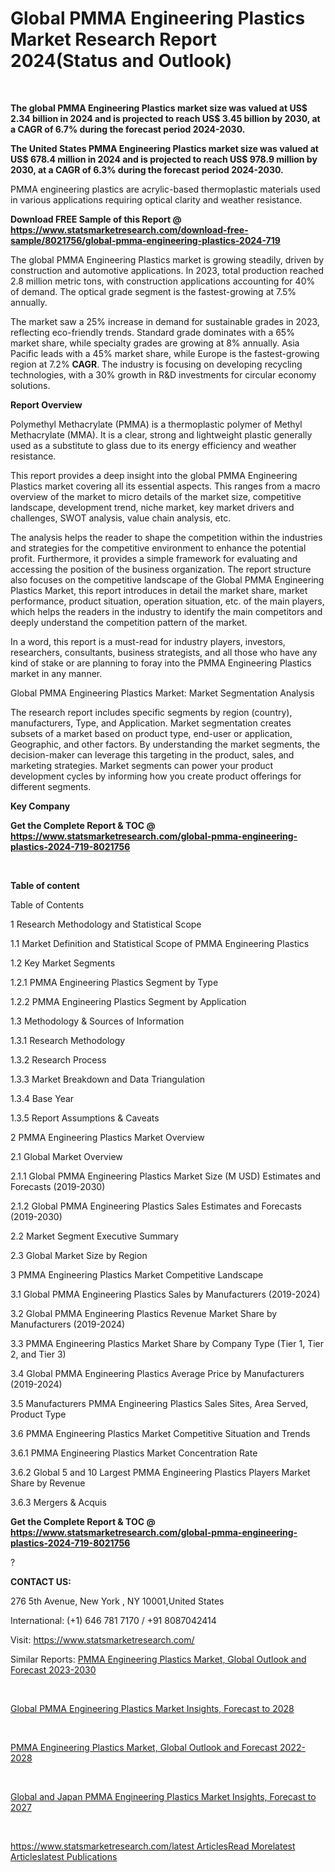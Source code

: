 <h1>Global PMMA Engineering Plastics Market Research Report 2024(Status and Outlook)</h1><br/><p><strong>The global PMMA Engineering Plastics market size was valued at US$ 2.34 billion in 2024 and is projected to reach US$ 3.45 billion by 2030, at a <strong>CAGR</strong> of 6.7% during the forecast period 2024-2030.</strong></p>
 
 
 
 <p><strong>The United States PMMA Engineering Plastics market size was valued at US$ 678.4 million in 2024 and is projected to reach US$ 978.9 million by 2030, at a <strong>CAGR</strong> of 6.3% during the forecast period 2024-2030.</strong></p>
 
 
 
 <p>PMMA engineering plastics are acrylic-based thermoplastic materials used in various applications requiring optical clarity and weather resistance.</p>
 
 
 
 <p><strong>Download FREE Sample of this Report @ <a href="https://www.statsmarketresearch.com/download-free-sample/8021756/global-pmma-engineering-plastics-2024-719">https://www.statsmarketresearch.com/download-free-sample/8021756/global-pmma-engineering-plastics-2024-719</a></strong></p>
 
 
 
 <p>The global PMMA Engineering Plastics market is growing steadily, driven by construction and automotive applications. In 2023, total production reached 2.8 million metric tons, with construction applications accounting for 40% of demand. The optical grade segment is the fastest-growing at 7.5% annually.</p>
 
 
 
 <p>The market saw a 25% increase in demand for sustainable grades in 2023, reflecting eco-friendly trends. Standard grade dominates with a 65% market share, while specialty grades are growing at 8% annually. Asia Pacific leads with a 45% market share, while Europe is the fastest-growing region at 7.2% <strong>CAGR</strong>. The industry is focusing on developing recycling technologies, with a 30% growth in R&D investments for circular economy solutions.</p>
 
 
 
 <p><strong style="text-align:center">Report Overview</strong></p>
 
 
 
 <p>Polymethyl Methacrylate (PMMA) is a thermoplastic polymer of Methyl Methacrylate (MMA). It is a clear, strong and lightweight plastic generally used as a substitute to glass due to its energy efficiency and weather resistance.</p>
 
 
 
 <p>This report provides a deep insight into the global PMMA Engineering Plastics market covering all its essential aspects. This ranges from a macro overview of the market to micro details of the market size, competitive landscape, development trend, niche market, key market drivers and challenges, SWOT analysis, value chain analysis, etc.</p>
 
 
 
 <p>The analysis helps the reader to shape the competition within the industries and strategies for the competitive environment to enhance the potential profit. Furthermore, it provides a simple framework for evaluating and accessing the position of the business organization. The report structure also focuses on the competitive landscape of the Global PMMA Engineering Plastics Market, this report introduces in detail the market share, market performance, product situation, operation situation, etc. of the main players, which helps the readers in the industry to identify the main competitors and deeply understand the competition pattern of the market.</p>
 
 
 
 <p>In a word, this report is a must-read for industry players, investors, researchers, consultants, business strategists, and all those who have any kind of stake or are planning to foray into the PMMA Engineering Plastics market in any manner.</p>
 
 
 
 <p>Global PMMA Engineering Plastics Market: Market Segmentation Analysis</p>
 
 
 
 <p>The research report includes specific segments by region (country), manufacturers, Type, and Application. Market segmentation creates subsets of a market based on product type, end-user or application, Geographic, and other factors. By understanding the market segments, the decision-maker can leverage this targeting in the product, sales, and marketing strategies. Market segments can power your product development cycles by informing how you create product offerings for different segments.</p>
 
 
 
 <p><strong>Key Company</strong></p>
 
 
 
 <div><b>Get the Complete Report & TOC @ <a href="https://www.statsmarketresearch.com/global-pmma-engineering-plastics-2024-719-8021756">https://www.statsmarketresearch.com/global-pmma-engineering-plastics-2024-719-8021756</a></b></div>
 
 
 
 <p><br />
 
 <b>Table of content</b></p>
 
 
 
 <p>Table of Contents<br />
 
 1 Research Methodology and Statistical Scope<br />
 
 1.1 Market Definition and Statistical Scope of PMMA Engineering Plastics<br />
 
 1.2 Key Market Segments<br />
 
 1.2.1 PMMA Engineering Plastics Segment by Type<br />
 
 1.2.2 PMMA Engineering Plastics Segment by Application<br />
 
 1.3 Methodology & Sources of Information<br />
 
 1.3.1 Research Methodology<br />
 
 1.3.2 Research Process<br />
 
 1.3.3 Market Breakdown and Data Triangulation<br />
 
 1.3.4 Base Year<br />
 
 1.3.5 Report Assumptions & Caveats<br />
 
 2 PMMA Engineering Plastics Market Overview<br />
 
 2.1 Global Market Overview<br />
 
 2.1.1 Global PMMA Engineering Plastics Market Size (M USD) Estimates and Forecasts (2019-2030)<br />
 
 2.1.2 Global PMMA Engineering Plastics Sales Estimates and Forecasts (2019-2030)<br />
 
 2.2 Market Segment Executive Summary<br />
 
 2.3 Global Market Size by Region<br />
 
 3 PMMA Engineering Plastics Market Competitive Landscape<br />
 
 3.1 Global PMMA Engineering Plastics Sales by Manufacturers (2019-2024)<br />
 
 3.2 Global PMMA Engineering Plastics Revenue Market Share by Manufacturers (2019-2024)<br />
 
 3.3 PMMA Engineering Plastics Market Share by Company Type (Tier 1, Tier 2, and Tier 3)<br />
 
 3.4 Global PMMA Engineering Plastics Average Price by Manufacturers (2019-2024)<br />
 
 3.5 Manufacturers PMMA Engineering Plastics Sales Sites, Area Served, Product Type<br />
 
 3.6 PMMA Engineering Plastics Market Competitive Situation and Trends<br />
 
 3.6.1 PMMA Engineering Plastics Market Concentration Rate<br />
 
 3.6.2 Global 5 and 10 Largest PMMA Engineering Plastics Players Market Share by Revenue<br />
 
 3.6.3 Mergers & Acquis</p>
 
 
 
 <div><b>Get the Complete Report & TOC @ <a href="https://www.statsmarketresearch.com/global-pmma-engineering-plastics-2024-719-8021756">https://www.statsmarketresearch.com/global-pmma-engineering-plastics-2024-719-8021756</a></b></div>
 
 
 
 <p>? </p>
 
 
 
 <p><b>CONTACT US:</b><br />
 
 276 5th Avenue, New York , NY 10001,United States<br />
 
 International: (+1) 646 781 7170 / +91 8087042414<br />
 
 Visit: <a href="https://www.statsmarketresearch.com/">https://www.statsmarketresearch.com/</a><br />
 
 Similar Reports: <a href="https://www.statsmarketresearch.com/global-pmma-engineering-plastics-2024-719-8021756">PMMA Engineering Plastics Market, Global Outlook and Forecast 2023-2030</a><br />
 
 <br />
 
 <a href="https://www.statsmarketresearch.com/global-pmma-engineering-plastics-2024-719-8021756">Global PMMA Engineering Plastics Market Insights, Forecast to 2028</a><br />
 
 <br />
 
 <a href="https://www.statsmarketresearch.com/global-pmma-engineering-plastics-2024-719-8021756">PMMA Engineering Plastics Market, Global Outlook and Forecast 2022-2028</a><br />
 
 <br />
 
 <a href="https://www.statsmarketresearch.com/global-pmma-engineering-plastics-2024-719-8021756">Global and Japan PMMA Engineering Plastics Market Insights, Forecast to 2027</a><br />
 
 <br />
 
 <a href="https://gyeongbokgung.com">https://www.statsmarketresearch.com/</a><a href="https://hallyeomaritime.com">latest Articles</a><a href="https://jingwansa.com">Read More</a><a href="https://nguoiviet.jp/">latest Articles</a><a href="https://www.intelmarketresearch.com/">latest Publications</a></p>